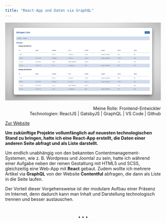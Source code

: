 ```yaml
---
title: "React-App und Daten via GraphQL"
---
```


![Abfragen von Daten für eine Liste](../images/AbfragenListe.jpg)

<div  style="text-align: right">Meine Rolle: Frontend-Entwickler</div>
<div style="text-align: right">Technologien: ReactJS | GatsbyJS | GraphQL | VS Code | Github</div>

[Zur Website](http://www.sascha-nabrotzky.de)

**Um zukünftige Projekte vollumfänglich auf neuesten technologischen Stand zu bringen, hatte ich eine React-App erstellt, die Daten einer anderen Seite abfragt und als Liste darstellt.**

Um endlich unabhängig von den bekannten Contentmanagement-Systemen, wie z. B. Wordpress und Joomla! zu sein, hatte ich während einer Aufgabe neben der reinen Gestaltung mit HTML5 und SCSS, gleichzeitig eine Web-App mit **React** gebaut. Zudem wollte ich mehrere Artikel via **GraphQL** von der Website **Contentful** abfragen, die dann als Liste in die Seite laufen. 

Der Vorteil dieser Vorgehensweise ist der modulare Aufbau einer Präsenz im Internet, denn dadurch kann man Inhalt und Darstellung technologisch trennen und besser austauschen.

<p style="text-align: center;margin-top: 40px;">&bull; &bull; &bull;</p>